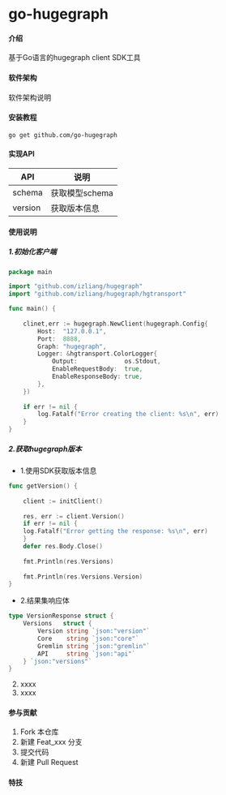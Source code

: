 # go-hugegraph

#### 介绍
基于Go语言的hugegraph client SDK工具

#### 软件架构
软件架构说明


#### 安装教程
```shell
go get github.com/go-hugegraph
```

#### 实现API


|API|说明|
|--|--|
|schema|获取模型schema|
|version|获取版本信息|


#### 使用说明

##### 1.初始化客户端
```go
package main

import "github.com/izliang/hugegraph"
import "github.com/izliang/hugegraph/hgtransport"

func main() {
	
	clinet,err := hugegraph.NewClient(hugegraph.Config{
		Host:  "127.0.0.1",
		Port:  8888,
		Graph: "hugegraph",
		Logger: &hgtransport.ColorLogger{
			Output:             os.Stdout,
			EnableRequestBody:  true,
			EnableResponseBody: true,
		},
	})
	
	if err != nil {
		log.Fatalf("Error creating the client: %s\n", err)
	}
}
```
##### 2.获取hugegraph版本
- 1.使用SDK获取版本信息
```go
func getVersion() {
    
    client := initClient()
    
    res, err := client.Version()
    if err != nil {
    log.Fatalf("Error getting the response: %s\n", err)
    }
    defer res.Body.Close()
    
    fmt.Println(res.Versions)
    
    fmt.Println(res.Versions.Version)
}

```
- 2.结果集响应体
```go
type VersionResponse struct {
	Versions   struct {
		Version string `json:"version"`
		Core    string `json:"core"`
		Gremlin string `json:"gremlin"`
		API     string `json:"api"`
	} `json:"versions"`
}

```
2.  xxxx
3.  xxxx

#### 参与贡献

1.  Fork 本仓库
2.  新建 Feat_xxx 分支
3.  提交代码
4.  新建 Pull Request


#### 特技
